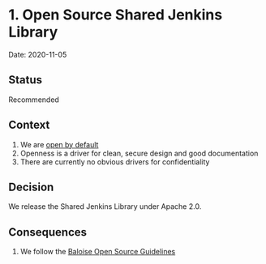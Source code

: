 # 1. Open Source Shared Jenkins Library

Date: 2020-11-05

## Status

Recommended

## Context

1) We are [open by default](https://github.com/baloise/baloise.github.io/blob/master/design/OpenByDefault.adoc)
1) Openness is a driver for clean, secure design and good documentation
1) There are currently no obvious drivers for confidentiality

## Decision

We release the Shared Jenkins Library under Apache 2.0.

## Consequences

1) We follow the [Baloise Open Source Guidelines](https://baloise.github.io/open-source/docs/arc42/#_include_the_required_assets)


